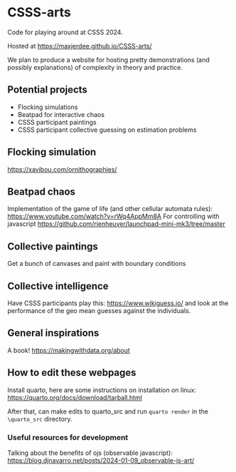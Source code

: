 # CSSS-arts
Code for playing around at CSSS 2024. 

Hosted at https://maxjerdee.github.io/CSSS-arts/

We plan to produce a website for hosting pretty demonstrations (and possibly explanations) of complexity in theory and practice. 

## Potential projects
- Flocking simulations
- Beatpad for interactive chaos
- CSSS participant paintings
- CSSS participant collective guessing on estimation problems

## Flocking simulation
https://xavibou.com/ornithographies/

## Beatpad chaos
Implementation of the game of life (and other cellular automata rules): https://www.youtube.com/watch?v=rWq4AppMm8A
For controlling with javascript
https://github.com/rienheuver/launchpad-mini-mk3/tree/master

## Collective paintings
Get a bunch of canvases and paint with boundary conditions

## Collective intelligence
Have CSSS participants play this: https://www.wikiguess.io/ and look at the performance of the geo mean guesses against the individuals. 

## General inspirations
A book! https://makingwithdata.org/about


## How to edit these webpages
Install quarto, here are some instructions on installation on linux: https://quarto.org/docs/download/tarball.html

After that, can make edits to quarto_src and run `quarto render` in the `\quarto_src` directory. 

### Useful resources for development
Talking about the benefits of ojs (observable javascript): https://blog.djnavarro.net/posts/2024-01-09_observable-js-art/

